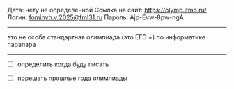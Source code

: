 Дата: нету не определённой
Ссылка на сайт:  https://olymp.itmo.ru/
Логин: fominyh.v.2025@fml31.ru
Пароль: Ajp-Evw-8pw-ngA

-------------------
это не особа стандартная олимпиада (это ЕГЭ +) по информатике парапара

---
- [ ] определить когда буду писать
- [ ] порешать прошлые года олимпиады 


